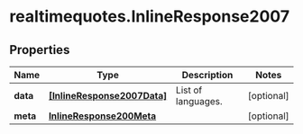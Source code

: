# realtimequotes.InlineResponse2007

## Properties

Name | Type | Description | Notes
------------ | ------------- | ------------- | -------------
**data** | [**[InlineResponse2007Data]**](InlineResponse2007Data.md) | List of languages. | [optional] 
**meta** | [**InlineResponse200Meta**](InlineResponse200Meta.md) |  | [optional] 


